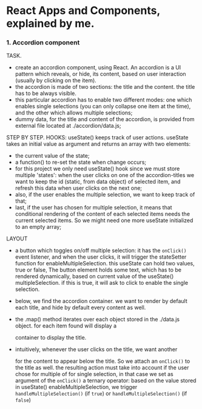 # React Apps and Components, explained by me. #


### 1. Accordion component ###

TASK.
  - create an accordion component, using React. An accordion is a UI pattern which reveals, or hide, its content, based on user interaction (usually by clicking on the item).
  - the accordion is made of two sections: the title and the content. the title has to be always visible.
  - this particular accordion has to enable two different modes: one which enables single selections (you can only collapse one item at the time), and the other which allows multiple selections;
  - dummy data, for the title and content of the accordion, is provided from external file located at ./accordion/data.js;
    
STEP BY STEP.
HOOKS: useState() keeps track of user actions. useState takes an initial value as argument and returns an array with two elements:
  - the current value of the state;
  - a function() to re-set the state when change occurs;
  - for this project we only need useState() hook since we must store multiple 'states': when the user clicks on one of the accordion-titles we want to keep the id (static, from data object) of selected item, and refresh this data when user clicks on the next one;
  - also, if the user enables the multiple selection, we want to keep track of that;
  - last, if the user has chosen for multiple selection, it means that conditional rendering of the content of each selected items needs the current selected items. So we might need one more useState initialized to an empty array;

LAYOUT
  - a button which toggles on/off multiple selection: it has the `onClick()` event listener, and when the user clicks, it will trigger the stateSetter function for enableMultipleSelection. this useState can hold two values, true or false,
    The button element holds some text, which has to be rendered dynamically, based on current value of the useState() multipleSelection.
    if this is true, it will ask to click to enable the single selection.

  - below, we find the accordion container. we want to render by default each title, and hide by default every content as well.
  - the .map() method iterates over each object stored in the ./data.js object. for each item found will display a <div> container to display the title.
  - intuitively, whenever the user clicks on the title, we want another <div> for the content to appear below the title. So we attach an
    `onClick()` to the title as well. the resulting action must take into account if the user chose for multiple of for single selection, in that case we set as argument of the `onClick()` a ternary operator: based on the value stored in useState() enableMultipleSelection, we trigger `handleMultipleSelection()` (if `true`) or `handleMultipleSelection()` (if `false`) 
    


